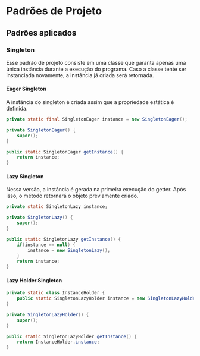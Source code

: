 # Padrões de Projeto

## Padrões aplicados

### Singleton

Esse padrão de projeto consiste em uma classe que garanta apenas uma única instância durante a execução do programa. Caso a classe tente ser instanciada novamente, a instância já criada será retornada.

#### Eager Singleton

A instância do singleton é criada assim que a propriedade estática é definida.

```java
private static final SingletonEager instance = new SingletonEager();

private SingletonEager() {
    super();
}

public static SingletonEager getInstance() {
    return instance;
}
```

#### Lazy Singleton

Nessa versão, a instância é gerada na primeira execução do getter. Após isso, o método retornará o objeto previamente criado.

```java
private static SingletonLazy instance;

private SingletonLazy() {
    super();
}

public static SingletonLazy getInstance() {
    if(instance == null) {
        instance = new SingletonLazy();
    }
    return instance;
}
```

#### Lazy Holder Singleton

```java
private static class InstanceHolder {
    public static SingletonLazyHolder instance = new SingletonLazyHolder();
}

private SingletonLazyHolder() {
    super();
}

public static SingletonLazyHolder getInstance() {
    return InstanceHolder.instance;
}
```
